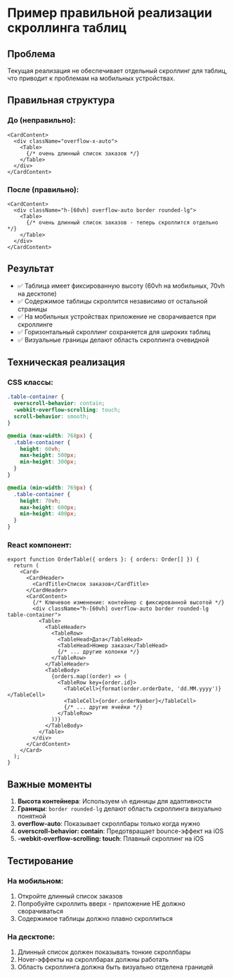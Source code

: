 # Пример правильной реализации скроллинга таблиц

## Проблема
Текущая реализация не обеспечивает отдельный скроллинг для таблиц, что приводит к проблемам на мобильных устройствах.

## Правильная структура

### До (неправильно):
```tsx
<CardContent>
  <div className="overflow-x-auto">
    <Table>
      {/* очень длинный список заказов */}
    </Table>
  </div>
</CardContent>
```

### После (правильно):
```tsx
<CardContent>
  <div className="h-[60vh] overflow-auto border rounded-lg">
    <Table>
      {/* очень длинный список заказов - теперь скроллится отдельно */}
    </Table>
  </div>
</CardContent>
```

## Результат
- ✅ Таблица имеет фиксированную высоту (60vh на мобильных, 70vh на десктопе)
- ✅ Содержимое таблицы скроллится независимо от остальной страницы
- ✅ На мобильных устройствах приложение не сворачивается при скроллинге
- ✅ Горизонтальный скроллинг сохраняется для широких таблиц
- ✅ Визуальные границы делают область скроллинга очевидной

## Техническая реализация

### CSS классы:
```css
.table-container {
  overscroll-behavior: contain;
  -webkit-overflow-scrolling: touch;
  scroll-behavior: smooth;
}

@media (max-width: 768px) {
  .table-container {
    height: 60vh;
    max-height: 500px;
    min-height: 300px;
  }
}

@media (min-width: 769px) {
  .table-container {
    height: 70vh;
    max-height: 600px;
    min-height: 400px;
  }
}
```

### React компонент:
```tsx
export function OrderTable({ orders }: { orders: Order[] }) {
  return (
    <Card>
      <CardHeader>
        <CardTitle>Список заказов</CardTitle>
      </CardHeader>
      <CardContent>
        {/* Ключевое изменение: контейнер с фиксированной высотой */}
        <div className="h-[60vh] overflow-auto border rounded-lg table-container">
          <Table>
            <TableHeader>
              <TableRow>
                <TableHead>Дата</TableHead>
                <TableHead>Номер заказа</TableHead>
                {/* ... другие колонки */}
              </TableRow>
            </TableHeader>
            <TableBody>
              {orders.map((order) => (
                <TableRow key={order.id}>
                  <TableCell>{format(order.orderDate, 'dd.MM.yyyy')}</TableCell>
                  <TableCell>{order.orderNumber}</TableCell>
                  {/* ... другие ячейки */}
                </TableRow>
              ))}
            </TableBody>
          </Table>
        </div>
      </CardContent>
    </Card>
  );
}
```

## Важные моменты

1. **Высота контейнера**: Используем `vh` единицы для адаптивности
2. **Границы**: `border rounded-lg` делают область скроллинга визуально понятной
3. **overflow-auto**: Показывает скроллбары только когда нужно
4. **overscroll-behavior: contain**: Предотвращает bounce-эффект на iOS
5. **-webkit-overflow-scrolling: touch**: Плавный скроллинг на iOS

## Тестирование

### На мобильном:
1. Откройте длинный список заказов
2. Попробуйте скроллить вверх - приложение НЕ должно сворачиваться
3. Содержимое таблицы должно плавно скроллиться

### На десктопе:
1. Длинный список должен показывать тонкие скроллбары
2. Hover-эффекты на скроллбарах должны работать
3. Область скроллинга должна быть визуально отделена границей 